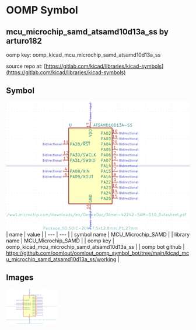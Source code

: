 # OOMP Symbol  
## mcu_microchip_samd_atsamd10d13a_ss  by arturo182  
  
oomp key: oomp_kicad_mcu_microchip_samd_atsamd10d13a_ss  
  
source repo at: [https://gitlab.com/kicad/libraries/kicad-symbols](https://gitlab.com/kicad/libraries/kicad-symbols)  
## Symbol  
  
[![working.png](working_600.png)](working.png)  
| name | value | 
| --- | --- | 
| symbol name | MCU_Microchip_SAMD | 
| library name | MCU_Microchip_SAMD | 
| oomp key | oomp_kicad_mcu_microchip_samd_atsamd10d13a_ss | 
| oomp bot github | https://github.com/oomlout/oomlout_oomp_symbol_bot/tree/main/kicad_mcu_microchip_samd_atsamd10d13a_ss/working | 
## Images  
  
[![working.png](working_140.png)](working.png)  
